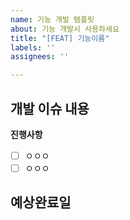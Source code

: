 ```yaml
---
name: 기능 개발 템플릿
about: 기능 개발시 사용하세요
title: "[FEAT] 기능이름"
labels: ''
assignees: ''

---
```


**개발 이슈 내용**
- 


**진행사항**
- [ ] ㅇㅇㅇ
- [ ] ㅇㅇㅇ

**예상완료일**
-
